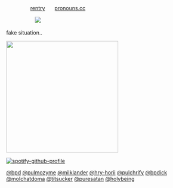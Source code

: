 

ㅤㅤㅤㅤㅤ[rentry](https://rentry.co/tsokkur)ㅤㅤ[pronouns.cc](https://pronouns.cc/@lustangel)

ㅤㅤㅤㅤㅤㅤ![](https://komarev.com/ghpvc/?username=lustangel&label=pooks&color=35392A)

fake situation..

<img src="https://files.catbox.moe/xqxkeu.gif" width="300">


[![spotify-github-profile](https://spotify-github-profile.kittinanx.com/api/view?uid=31zbblnlr2w65oeixrz3ikwwf7xq&cover_image=true&theme=novatorem&show_offline=false&background_color=121212&interchange=true&bar_color=53b14f&bar_color_cover=true)](https://github.com/kittinan/spotify-github-profile)

[@bpd](https://github.com/bpdi) [@pulmozyme](https://github.com/pulmozyme) [@milklander](https://github.com/milklander) [@hry-horii](https://github.com/hry-horii) [@pulchrify](https://github.com/pulchrify) [@bpdick](https://github.com/bpdick) [@moIchatdoma](https://github.com/moIchatdoma) [@titsucker](https://github.com/titsucker) [@puresatan](https://github.com/puresatan) [@holybeing](https://github.com/holybeing)
